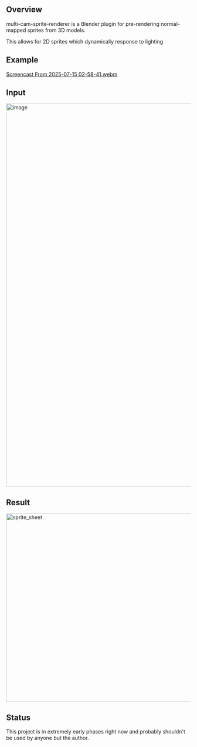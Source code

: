 ## Overview

multi-cam-sprite-renderer is a Blender plugin for pre-rendering normal-mapped sprites from 3D models.

This allows for 2D sprites which dynamically response to lighting

## Example

[Screencast From 2025-07-15 02-58-41.webm](https://github.com/user-attachments/assets/94ad4ecf-20d9-4091-aa36-ffe603f04148)

## Input

<img width="1920" height="1043" alt="image" src="https://github.com/user-attachments/assets/fe4573d4-8175-4669-9355-55ecd569051b" />

## Result

<img width="770" height="513" alt="sprite_sheet" src="https://github.com/user-attachments/assets/b8b16d14-5c31-463e-aed1-30d07d68adc9" />

## Status

This project is in extremely early phases right now and probably shouldn't be used by anyone but the author.
